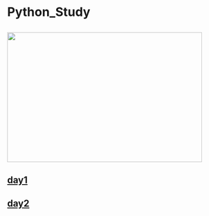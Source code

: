 # Python_Study

<img src="https://mk0analyticsindf35n9.kinstacdn.com/wp-content/uploads/2019/10/python-1.jpg" width="450px" height="300px"></img>
---
## [day1](/D2/p01.py)
## [day2](/D2/p02.py)


